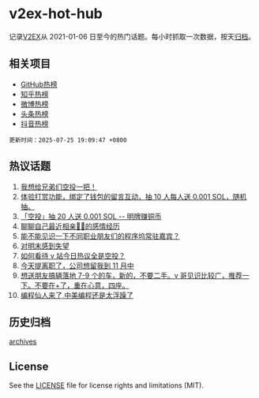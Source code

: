 # v2ex-hot-hub

 记录[V2EX](https://www.v2ex.com/)从 2021-01-06 日至今的热门话题。每小时抓取一次数据，按天[归档](archives)。
 
 ## 相关项目

- [GitHub热榜](https://github.com/snaildev/github-hot-hub)
- [知乎热榜](https://github.com/snaildev/zhihu-hot-hub)
- [微博热榜](https://github.com/snaildev/weibo-hot-hub)
- [头条热榜](https://github.com/snaildev/toutiao-hot-hub)
- [抖音热榜](https://github.com/snaildev/douyin-hot-hub)


 `更新时间：2025-07-25 19:09:47 +0800`

## 热议话题

1. [我想给兄弟们空投一把！](https://www.v2ex.com/t/1147542)
1. [体验打赏功能，绑定了钱包的留言互动，抽 10 人每人送 0.001 SOL，随机抽。](https://www.v2ex.com/t/1147547)
1. [「空投」抽 20 人送 0.001 SOL -- 明牌赚铜币](https://www.v2ex.com/t/1147494)
1. [聊聊自己最近相亲🐢🐢的感情经历](https://www.v2ex.com/t/1147566)
1. [能不能见识一下不同职业朋友们的程序坞常驻嘉宾？](https://www.v2ex.com/t/1147634)
1. [对明末感到失望](https://www.v2ex.com/t/1147558)
1. [如何看待 v 站今日热议全是空投？](https://www.v2ex.com/t/1147585)
1. [今天提离职了，公司想留我到 11 月中](https://www.v2ex.com/t/1147622)
1. [想送朋友搞辆落地 7-9 个的车，新的，不要二手。v 哥见识比较广，推荐一下。不要在+了，重在心意，四座。](https://www.v2ex.com/t/1147596)
1. [编程仙人来了,中美编程还是太浮躁了](https://www.v2ex.com/t/1147662)

## 历史归档

[archives](archives)

## License

See the [LICENSE](LICENSE) file for license rights and limitations (MIT).
